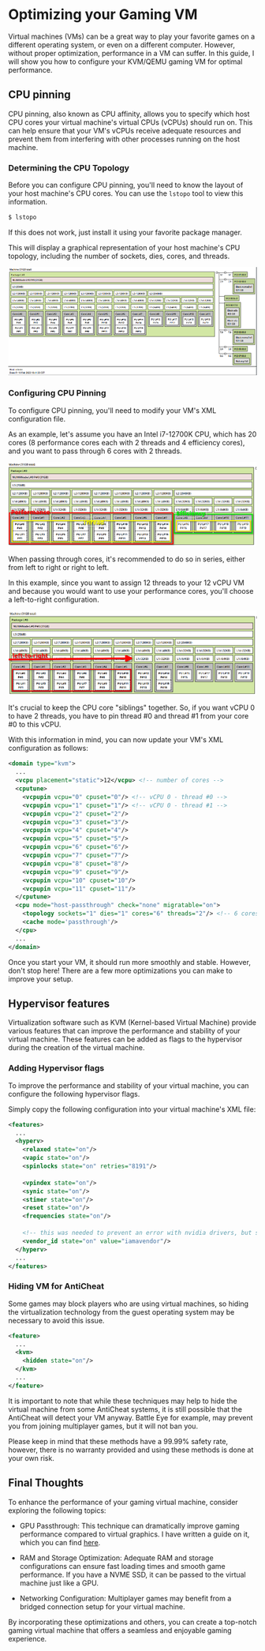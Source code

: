 # Optimizing your Gaming VM

Virtual machines (VMs) can be a great way to play your favorite games on a different operating system, or even on a different computer. However, without proper optimization, performance in a VM can suffer. In this guide, I will show you how to configure your KVM/QEMU gaming VM for optimal performance.


## CPU pinning

CPU pinning, also known as CPU affinity, allows you to specify which host CPU cores your virtual machine's virtual CPUs (vCPUs) should run on. This can help ensure that your VM's vCPUs receive adequate resources and prevent them from interfering with other processes running on the host machine.

### Determining the CPU Topology

Before you can configure CPU pinning, you'll need to know the layout of your host machine's CPU cores. You can use the `lstopo` tool to view this information.

```ruby
$ lstopo
```
If this does not work, just install it using your favorite package manager.

This will display a graphical representation of your host machine's CPU topology, including the number of sockets, dies, cores, and threads.

<img src="../.res/gaming/vm-optimization/lstopo-demo.png" alt="example image of lstopo"/>

### Configuring CPU Pinning

To configure CPU pinning, you'll need to modify your VM's XML configuration file. 

As an example, let's assume you have an Intel i7-12700K CPU, which has 20 cores (8 performance cores each with 2 threads and 4 efficiency cores), and you want to pass through 6 cores with 2 threads.

<img src="../.res/gaming/vm-optimization/lstopo-cpu-example.png" alt="example image of lstopo"/>

When passing through cores, it's recommended to do so in series, either from left to right or right to left. 

In this example, since you want to assign 12 threads to your 12 vCPU VM and because you would want to use your performance cores, you'll choose a left-to-right configuration.

<img src="../.res/gaming/vm-optimization/lstopo-selected-cores.png" alt="example image of lstopo"/>

It's crucial to keep the CPU core "siblings" together. 
So, if you want vCPU 0 to have 2 threads, you have to pin thread #0 and thread #1 from your core #0 to this vCPU.

With this information in mind, you can now update your VM's XML configuration as follows:

```xml
<domain type="kvm">
  ...
  <vcpu placement="static">12</vcpu> <!-- number of cores -->
  <cputune>
    <vcpupin vcpu="0" cpuset="0"/> <!-- vCPU 0 - thread #0 -->
    <vcpupin vcpu="1" cpuset="1"/> <!-- vCPU 0 - thread #1 -->
    <vcpupin vcpu="2" cpuset="2"/>
    <vcpupin vcpu="3" cpuset="3"/>
    <vcpupin vcpu="4" cpuset="4"/>
    <vcpupin vcpu="5" cpuset="5"/>
    <vcpupin vcpu="6" cpuset="6"/>
    <vcpupin vcpu="7" cpuset="7"/>
    <vcpupin vcpu="8" cpuset="8"/>
    <vcpupin vcpu="9" cpuset="9"/>
    <vcpupin vcpu="10" cpuset="10"/>
    <vcpupin vcpu="11" cpuset="11"/>
  </cputune>
  <cpu mode="host-passthrough" check="none" migratable="on">
    <topology sockets="1" dies="1" cores="6" threads="2"/> <!-- 6 cores and 2 threads -->
    <cache mode='passthrough'/>
  </cpu>
  ...
</domain>
```

Once you start your VM, it should run more smoothly and stable. 
However, don't stop here! There are a few more optimizations you can make to improve your setup.


## Hypervisor features

Virtualization software such as KVM (Kernel-based Virtual Machine) provide various features that can improve the performance and stability of your virtual machine. 
These features can be added as flags to the hypervisor during the creation of the virtual machine.

### Adding Hypervisor flags

To improve the performance and stability of your virtual machine, you can configure the following hypervisor flags. 

Simply copy the following configuration into your virtual machine's XML file:

```xml
<features>
  ...
  <hyperv>
    <relaxed state="on"/>
    <vapic state="on"/>
    <spinlocks state="on" retries="8191"/>

    <vpindex state="on"/>
    <synic state="on"/>
    <stimer state="on"/>
    <reset state="on"/>
    <frequencies state="on"/>

    <!-- this was needed to prevent an error with nvidia drivers, but should now be obsolete -->
    <vendor_id state="on" value="iamavendor"/>
  </hyperv>
  ...
</features>
```

### Hiding VM for AntiCheat

Some games may block players who are using virtual machines, so hiding the virtualization technology from the guest operating system may be necessary to avoid this issue.

```xml
<feature>
  ...
  <kvm>
    <hidden state="on"/>
  </kvm>
  ...
</feature>
```

It is important to note that while these techniques may help to hide the virtual machine from some AntiCheat systems, it is still possible that the AntiCheat will detect your VM anyway. 
Battle Eye for example, may prevent you from joining multiplayer games, but it will not ban you.

Please keep in mind that these methods have a 99.99% safety rate, however, there is no warranty provided and using these methods is done at your own risk.


## Final Thoughts

To enhance the performance of your gaming virtual machine, consider exploring the following topics:

  * GPU Passthrough: This technique can dramatically improve gaming performance compared to virtual graphics. I have written a guide on it, which you can find <a href="./gpu-passthrough.md">here</a>.

  * RAM and Storage Optimization: Adequate RAM and storage configurations can ensure fast loading times and smooth game performance. If you have a NVME SSD, it can be passed to the virtual machine just like a GPU.

  * Networking Configuration: Multiplayer games may benefit from a bridged connection setup for your virtual machine.

By incorporating these optimizations and others, you can create a top-notch gaming virtual machine that offers a seamless and enjoyable gaming experience.